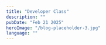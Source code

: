 ```yaml
---
title: "Developer Class"
description: ""
pubDate: "Feb 21 2025"
heroImage: "/blog-placeholder-3.jpg"
language: ""
---
```

